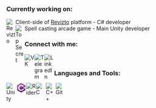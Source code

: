 ### Currently working on:
[<img align="left" alt="Revizto" width="24px" src="https://is1-ssl.mzstatic.com/image/thumb/Purple113/v4/c4/17/f1/c417f1e3-7bc9-7e96-60ca-850ae9e188ff/AppIcon-0-1x_U007emarketing-85-220-0-5.png/246x0w.png" />][revizto] Client-side of [Revizto][revizto] platform - C# developer
<br />
<img align="left" alt="Top Secret" width="24px" src="https://upload.wikimedia.org/wikipedia/commons/thumb/e/e1/Noun_Project_question_mark_icon_1101884_cc.svg/1200px-Noun_Project_question_mark_icon_1101884_cc.svg.png" /> Spell casting arcade game - Main Unity developer
<br />

### Connect with me:
[<img align="left" alt="VK" width="26px" src="https://image.flaticon.com/icons/svg/733/733639.svg" />][vk]
[<img align="left" alt="Telegram" width="26px" src="https://image.flaticon.com/icons/svg/2111/2111708.svg" />][telegram]
[<img align="left" alt="LinkedIn" width="26px" src="https://image.flaticon.com/icons/svg/1384/1384030.svg" />][linkedin]
<br />

### Languages and Tools:
<img align="left" alt="Unity" width="26px" src="https://icon-library.com/images/unity-icon/unity-icon-1.jpg" />
<img align="left" alt="C#" width="26px" src="https://raw.githubusercontent.com/devicons/devicon/master/icons/csharp/csharp-original.svg" />
<img align="left" alt="Rider" width="26px" src="https://resources.jetbrains.com/storage/products/rider/img/meta/rider_logo_300x300.png" />
<img align="left" alt="C" width="26px" src="https://cdn.iconscout.com/icon/free/png-512/c-programming-569564.png" />
<img align="left" alt="C++" width="26px" src="https://user-images.githubusercontent.com/42747200/46140125-da084900-c26d-11e8-8ea7-c45ae6306309.png" />
<img align="left" alt="Git" width="26px" src="https://upload.wikimedia.org/wikipedia/commons/thumb/3/3f/Git_icon.svg/1024px-Git_icon.svg.png" />
<br />

<!-- Bottom -->

[vk]: https://vk.com/yafrolushka
[telegram]: https://t.me/unknown_user17
[linkedin]: https://www.linkedin.com/in/maxim-frolov-863177198/
[revizto]: https://revizto.com/en/

<!--
**frolushka/frolushka** is a ✨ _special_ ✨ repository because its `README.md` (this file) appears on your GitHub profile.

Here are some ideas to get you started:

- 🔭 I’m currently working on ...
- 🌱 I’m currently learning ...
- 👯 I’m looking to collaborate on ...
- 🤔 I’m looking for help with ...
- 💬 Ask me about ...
- 📫 How to reach me: ...
- 😄 Pronouns: ...
- ⚡ Fun fact: ...
-->
